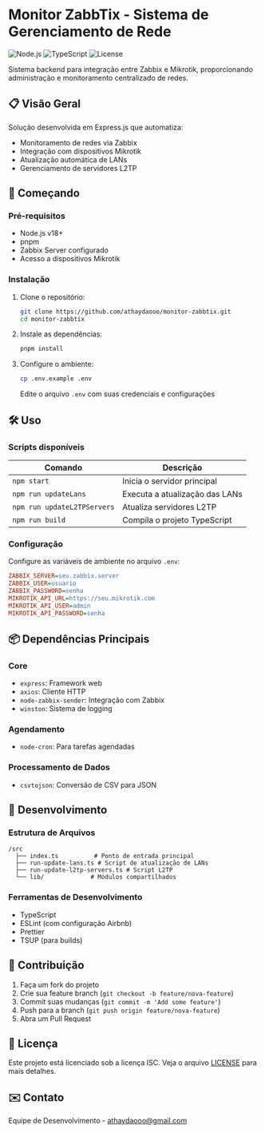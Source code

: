 # Monitor ZabbTix - Sistema de Gerenciamento de Rede

![Node.js](https://img.shields.io/badge/Node.js-v18+-green)
![TypeScript](https://img.shields.io/badge/TypeScript-v5-blue)
![License](https://img.shields.io/badge/License-ISC-yellow)

Sistema backend para integração entre Zabbix e Mikrotik, proporcionando administração e monitoramento centralizado de redes.

## 📋 Visão Geral

Solução desenvolvida em Express.js que automatiza:
- Monitoramento de redes via Zabbix
- Integração com dispositivos Mikrotik
- Atualização automática de LANs
- Gerenciamento de servidores L2TP

## 🚀 Começando

### Pré-requisitos

- Node.js v18+
- pnpm
- Zabbix Server configurado
- Acesso a dispositivos Mikrotik

### Instalação

1. Clone o repositório:
   ```bash
   git clone https://github.com/athaydaooo/monitor-zabbtix.git
   cd monitor-zabbtix
   ```

2. Instale as dependências:
   ```bash
   pnpm install
   ```

3. Configure o ambiente:
   ```bash
   cp .env.example .env
   ```
   Edite o arquivo `.env` com suas credenciais e configurações

## 🛠️ Uso

### Scripts disponíveis

| Comando | Descrição |
|---------|-----------|
| `npm start` | Inicia o servidor principal |
| `npm run updateLans` | Executa a atualização das LANs |
| `npm run updateL2TPServers` | Atualiza servidores L2TP |
| `npm run build` | Compila o projeto TypeScript |

### Configuração

Configure as variáveis de ambiente no arquivo `.env`:

```ini
ZABBIX_SERVER=seu.zabbix.server
ZABBIX_USER=usuario
ZABBIX_PASSWORD=senha
MIKROTIK_API_URL=https://seu.mikrotik.com
MIKROTIK_API_USER=admin
MIKROTIK_API_PASSWORD=senha
```

## 📦 Dependências Principais

### Core
- `express`: Framework web
- `axios`: Cliente HTTP
- `node-zabbix-sender`: Integração com Zabbix
- `winston`: Sistema de logging

### Agendamento
- `node-cron`: Para tarefas agendadas

### Processamento de Dados
- `csvtojson`: Conversão de CSV para JSON

## 🔧 Desenvolvimento

### Estrutura de Arquivos
```
/src
  ├── index.ts          # Ponto de entrada principal
  ├── run-update-lans.ts # Script de atualização de LANs
  ├── run-update-l2tp-servers.ts # Script L2TP
  └── lib/             # Módulos compartilhados
```

### Ferramentas de Desenvolvimento
- TypeScript
- ESLint (com configuração Airbnb)
- Prettier
- TSUP (para builds)

## 🤝 Contribuição

1. Faça um fork do projeto
2. Crie sua feature branch (`git checkout -b feature/nova-feature`)
3. Commit suas mudanças (`git commit -m 'Add some feature'`)
4. Push para a branch (`git push origin feature/nova-feature`)
5. Abra um Pull Request

## 📄 Licença

Este projeto está licenciado sob a licença ISC. Veja o arquivo [LICENSE](LICENSE) para mais detalhes.

## ✉️ Contato

Equipe de Desenvolvimento - athaydaooo@gmail.com